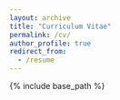 ```yaml
---
layout: archive
title: "Curriculum Vitae"
permalink: /cv/
author_profile: true 
redirect_from:
  - /resume
---
```


{% include base_path %}

<object data="../assets/dario_toman_cv_20220425.pdf" width="1000" height="1200" type='application/pdf'></object>

